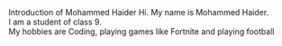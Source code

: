 <html>
<head>
Introduction of Mohammed Haider
</head>
<body>
Hi. My name is Mohammed Haider.<br>
I am a student of class 9.<br>
My hobbies are Coding, playing games like Fortnite and playing football
</body>
</html>

